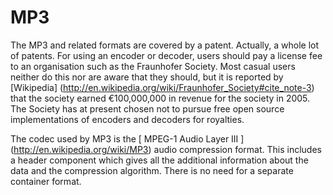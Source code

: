 #  MP3 

The MP3 and related formats are covered by a patent. Actually, a whole lot of patents.
      For using an encoder or decoder, users should pay a license fee to an organisation such
      as the Fraunhofer Society. Most casual users neither do this  nor are aware that they
      should, but it is reported by
 [Wikipedia] (http://en.wikipedia.org/wiki/Fraunhofer_Society#cite_note-3)
that the society earned €100,000,000 in revenue for the 
      society in 2005. The Society has at present chosen not to pursue free open source implementations
      of encoders and decoders for royalties.

The codec used by MP3 is the
 [
	MPEG-1 Audio Layer III 
      ] (http://en.wikipedia.org/wiki/MP3)
audio compression format.
      This includes a header component which gives all the additional information
      about the data and the compression algorithm.
      There is no need for a separate container format.

